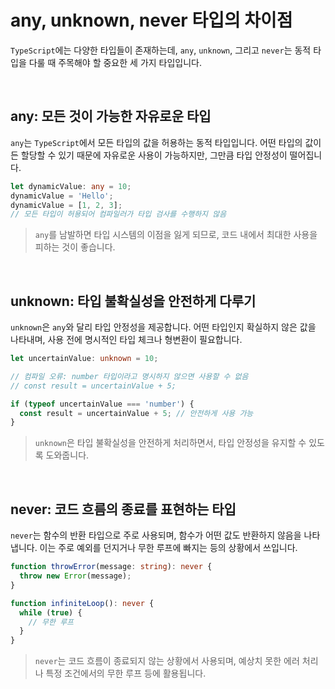 # any, unknown, never 타입의 차이점

`TypeScript`에는 다양한 타입들이 존재하는데, `any`, `unknown`, 그리고 `never`는 동적 타입을 다룰 때 주목해야 할 중요한 세 가지 타입입니다.

&nbsp;

## any: 모든 것이 가능한 자유로운 타입

`any`는 `TypeScript`에서 모든 타입의 값을 허용하는 동적 타입입니다. 어떤 타입의 값이든 할당할 수 있기 때문에 자유로운 사용이 가능하지만, 그만큼 타입 안정성이 떨어집니다.

```ts
let dynamicValue: any = 10;
dynamicValue = 'Hello';
dynamicValue = [1, 2, 3];
// 모든 타입이 허용되어 컴파일러가 타입 검사를 수행하지 않음
```

> `any`를 남발하면 타입 시스템의 이점을 잃게 되므로, 코드 내에서 최대한 사용을 피하는 것이 좋습니다.

&nbsp;

## unknown: 타입 불확실성을 안전하게 다루기

`unknown`은 `any`와 달리 타입 안정성을 제공합니다. 어떤 타입인지 확실하지 않은 값을 나타내며, 사용 전에 명시적인 타입 체크나 형변환이 필요합니다.

```ts
let uncertainValue: unknown = 10;

// 컴파일 오류: number 타입이라고 명시하지 않으면 사용할 수 없음
// const result = uncertainValue + 5;

if (typeof uncertainValue === 'number') {
  const result = uncertainValue + 5; // 안전하게 사용 가능
}
```

> `unknown`은 타입 불확실성을 안전하게 처리하면서, 타입 안정성을 유지할 수 있도록 도와줍니다.

&nbsp;

## never: 코드 흐름의 종료를 표현하는 타입

`never`는 함수의 반환 타입으로 주로 사용되며, 함수가 어떤 값도 반환하지 않음을 나타냅니다. 이는 주로 예외를 던지거나 무한 루프에 빠지는 등의 상황에서 쓰입니다.

```ts
function throwError(message: string): never {
  throw new Error(message);
}

function infiniteLoop(): never {
  while (true) {
    // 무한 루프
  }
}
```

> `never`는 코드 흐름이 종료되지 않는 상황에서 사용되며, 예상치 못한 에러 처리나 특정 조건에서의 무한 루프 등에 활용됩니다.
